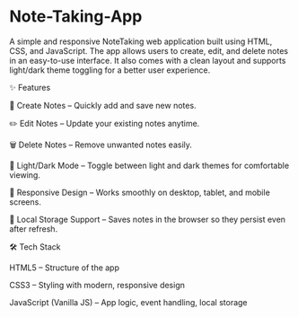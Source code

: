 # Note-Taking-App
A simple and responsive NoteTaking web application built using HTML, CSS, and JavaScript. The app allows users to create, edit, and delete notes in an easy-to-use interface. It also comes with a clean layout and supports light/dark theme toggling for a better user experience.


✨ Features

📝 Create Notes – Quickly add and save new notes.

✏️ Edit Notes – Update your existing notes anytime.

🗑️ Delete Notes – Remove unwanted notes easily.

🎨 Light/Dark Mode – Toggle between light and dark themes for comfortable viewing.

📱 Responsive Design – Works smoothly on desktop, tablet, and mobile screens.

💾 Local Storage Support – Saves notes in the browser so they persist even after refresh.

🛠️ Tech Stack

HTML5 – Structure of the app

CSS3 – Styling with modern, responsive design

JavaScript (Vanilla JS) – App logic, event handling, local storage
